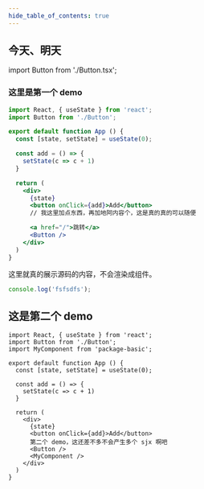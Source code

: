 ```yaml
---
hide_table_of_contents: true
---
```


## 今天、明天

import Button from './Button.tsx';

### 这里是第一个 demo

```jsx preview
import React, { useState } from 'react';
import Button from './Button';

export default function App () {
  const [state, setState] = useState(0);

  const add = () => {
    setState(c => c + 1)
  }

  return (
    <div>
      {state}
      <button onClick={add}>Add</button>
      // 我这里加点东西，再加地阿内容个，这是真的真的可以随便

      <a href="/">跳转</a>
      <Button />
    </div>
  )
}
```

这里就真的展示源码的内容，不会渲染成组件。

```jsx
console.log('fsfsdfs');
```

## 这是第二个 demo

```tsx preview
import React, { useState } from 'react';
import Button from './Button';
import MyComponent from 'package-basic';

export default function App () {
  const [state, setState] = useState(0);

  const add = () => {
    setState(c => c + 1)
  }

  return (
    <div>
      {state}
      <button onClick={add}>Add</button>
      第二个 demo，这还差不多不会产生多个 sjx 啊吧
      <Button />
      <MyComponent />
    </div>
  )
}
```